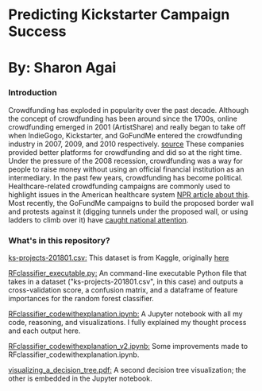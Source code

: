 # Predicting Kickstarter Campaign Success
# By: Sharon Agai

### Introduction
Crowdfunding has exploded in popularity over the past decade. Although the concept of crowdfunding has been around since the 1700s, online crowdfunding emerged in 2001 (ArtistShare) and really began to take off when IndieGogo, Kickstarter, and GoFundMe entered the crowdfunding industry in 2007, 2009, and 2010 respectively. [source](https://www.startups.co/articles/history-of-crowdfunding)
These companies provided better platforms for crowdfunding and did so at the right time. Under the pressure of the 2008 recession, crowdfunding was a way for people to raise money without using an official financial institution as an intermediary.
In the past few years, crowdfunding has become political. Healthcare-related crowdfunding campaigns are commonly used to highlight issues in the American healthcare system [NPR article about this](https://www.npr.org/sections/health-shots/2018/12/27/633979867/patients-are-turning-to-gofundme-to-fill-health-insurance-gaps). Most recently, the GoFundMe campaigns to build the proposed border wall and protests against it (digging tunnels under the proposed wall, or using ladders to climb over it) have [caught national attention](https://www.bbc.com/news/world-us-canada-46657393).

### What's in this repository?
[ks-projects-201801.csv:](ks-projects-201801.csv) This dataset is from Kaggle, originally [here](https://www.kaggle.com/kemical/kickstarter-projects#ks-projects-201801.csv)

[RFclassifier_executable.py:](RFclassifier_executable.py) An command-line executable Python file that takes in a dataset ("ks-projects-201801.csv", in this case) and outputs a cross-validation score, a confusion matrix, and a dataframe of feature importances for the random forest classifier.

[RFclassifier_codewithexplanation.ipynb:](RFclassifier_codewithexplanation.ipynb) A Jupyter notebook with all my code, reasoning, and visualizations. I fully explained my thought process and each output here.

[RFclassifier_codewithexplanation_v2.ipynb:](RFclassifier_codewithexplanation_v2.ipynb) Some improvements made to RFclassifier_codewithexplanation.ipynb.

[visualizing_a_decision_tree.pdf:](visualizing_a_decision_tree.pdf) A second decision tree visualization; the other is embedded in the Jupyter notebook.
